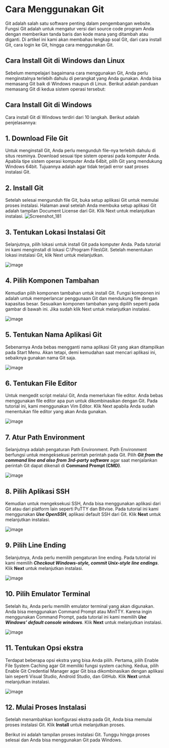 # Cara Menggunakan Git
Git adalah salah satu software penting dalam pengembangan website. Fungsi Git adalah untuk mengatur versi dari source code program Anda dengan memberikan tanda baris dan kode mana yang ditambah atau diganti. Di artikel ini kami akan membahas lengkap soal Git, dari cara install Git, cara login ke Git, hingga cara menggunakan Git.
## Cara Install Git di Windows dan Linux
Sebelum mempelajari bagaimana cara menggunakan Git, Anda perlu menginstalnya terlebih dahulu di perangkat yang Anda gunakan. Anda bisa memasang Git baik di Windows maupun di Linux. Berikut adalah panduan memasang Git di kedua sistem operasi tersebut:

## Cara Install Git di Windows
Cara install Git di Windows terdiri dari 10 langkah. Berikut adalah penjelasannya:

## 1. Download File Git
Untuk menginstall Git, Anda perlu mengunduh file-nya terlebih dahulu di situs resminya. Download sesuai tipe sistem operasi pada komputer Anda. Apabila tipe sistem operasi komputer Anda 64bit,  pilih Git yang mendukung Windows 64bit. Tujuannya adalah agar tidak terjadi error saat proses instalasi Git.

## 2. Install Git
Setelah selesai mengunduh file Git, buka setup aplikasi Git untuk memulai proses instalasi. Halaman awal setelah Anda membuka setup aplikasi Git adalah tampilan Document License dari Git. Klik Next untuk melanjutkan instalasi.
![Screenshot_181](https://user-images.githubusercontent.com/72786548/95837339-b4720d80-0d6a-11eb-9e1e-63ab3f584ba9.png)

## 3. Tentukan Lokasi Instalasi Git
Selanjutnya, pilih lokasi untuk install Git pada komputer Anda. Pada tutorial ini kami menginstall di lokasi C:\Program Files\Git. Setelah menentukan lokasi instalasi Git, klik Next untuk melanjutkan.

![image](https://user-images.githubusercontent.com/72786548/95966612-8c9bac00-0e35-11eb-80e3-1c0ca43d35af.png)

## 4. Pilih Komponen Tambahan
Kemudian pilih komponen tambahan untuk install Git. Fungsi komponen ini adalah untuk memperlancar penggunaan Git dan mendukung file dengan kapasitas besar. Sesuaikan komponen tambahan yang dipilih seperti pada gambar di bawah ini. Jika sudah klik Next untuk melanjutkan instalasi.

![image](https://user-images.githubusercontent.com/72786548/96060234-25740b00-0eba-11eb-9674-1bc9e0f69f52.png)

## 5. Tentukan Nama Aplikasi Git
Sebenarnya Anda bebas mengganti nama aplikasi Git yang akan ditampilkan pada Start Menu. Akan tetapi, demi kemudahan saat mencari aplikasi ini, sebaiknya gunakan nama Git saja.

![image](https://user-images.githubusercontent.com/72786548/96060273-3886db00-0eba-11eb-9b64-634fc72469e2.png)

## 6. Tentukan File Editor
Untuk mengedit script melalui Git, Anda memerlukan file editor. Anda bebas menggunakan file editor apa pun untuk dikombinasikan dengan Git. Pada tutorial ini, kami menggunakan Vim Editor. Klik Next apabila Anda sudah menentukan file editor yang akan Anda gunakan.

![image](https://user-images.githubusercontent.com/72786548/96061433-66215380-0ebd-11eb-9384-66bc05c531c4.png)

## 7. Atur Path Environment
Selanjutnya adalah pengaturan Path Environment. Path Environment berfungsi untuk mengeksekusi perintah perintah pada Git. Pilih **_Git from the command line and also from 3rd-party software_** agar saat menjalankan perintah Git dapat dikenali di **Command Prompt (CMD)**.

![image](https://user-images.githubusercontent.com/72786548/96061488-8c46f380-0ebd-11eb-885b-a64505f5b0d7.png)

## 8. Pilih Aplikasi SSH
Kemudian untuk mengeksekusi SSH, Anda bisa menggunakan aplikasi dari Git atau  dari platform lain seperti PuTTY dan Bitvise. Pada tutorial ini kami menggunakan **_Use OpenSSH_**, aplikasi default SSH dari Git. Klik **Next** untuk melanjutkan instalasi.

![image](https://user-images.githubusercontent.com/72786548/96061542-b8627480-0ebd-11eb-839b-0e140b1679f7.png)

## 9. Pilih Line Ending
Selanjutnya, Anda perlu memilih pengaturan line ending. Pada tutorial ini kami memilih **_Checkout Windows-style, commit Unix-style line endings_**. Klik **Next** untuk melanjutkan instalasi.

![image](https://user-images.githubusercontent.com/72786548/96062441-e0eb6e00-0ebf-11eb-9755-9ee15aacaa77.png)

## 10. Pilih Emulator Terminal
Setelah itu, Anda perlu memilih emulator terminal yang akan digunakan. Anda bisa menggunakan Command Prompt atau MinTTY. Karena ingin menggunakan Command Prompt, pada tutorial ini kami memilih **_Use Windows’ default console windows_**. Klik **Next** untuk melanjutkan instalasi.

![image](https://user-images.githubusercontent.com/72786548/96062469-f2cd1100-0ebf-11eb-8b0d-873748716470.png)

## 11. Tentukan Opsi ekstra
Terdapat beberapa opsi ekstra yang bisa Anda pilih. Pertama, pilih Enable File System Caching agar Git memiliki fungsi system caching. Kedua, pilih Enable Git Credential Manager agar Git bisa dikombinasikan dengan aplikasi lain seperti Visual Studio, Android Studio, dan GitHub. Klik **Next** untuk melanjutkan instalasi.

![image](https://user-images.githubusercontent.com/72786548/96073074-ddf87980-0ecf-11eb-9679-fb386260aa9f.png)

## 12. Mulai Proses Instalasi
Setelah menambahkan konfigurasi ekstra pada Git, Anda bisa memulai proses instalasi Git. Klik **Install** untuk melanjutkan proses.


Berikut ini adalah tampilan proses instalasi Git. Tunggu hingga proses selesai dan Anda bisa menggunakan Git pada Windows.
